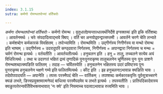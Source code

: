 ```yaml
---
index: 3.1.15
sutra: कर्मणो रोमन्थतपोभ्यां वर्तिचरोः

---
```

_कर्मणः रोमन्थतपोभ्यां वर्तिचरोः_ - कर्मणो रोमन्थ । वृतुधातोण्र्यन्तात्धात्वर्थनिर्देशे इग्वक्तव्यः॑ इति इकि वर्तिशब्दः । आवर्तनमर्थः । चरेः संपदादित्वाद्भावे क्विप् । वर्ति चर अनयोद्र्वन्द्वात्सप्तमी । आवर्तने चरणे चेति लभ्यते । कर्मशब्देन कर्मकारकं विवक्षितम् । तपोभ्यामिति । रोमन्थमिति । उद्गीर्णस्य निगीर्णस्य वा मन्थो रोमन्थ इति भाष्यम् । उद्गीर्णस्य = उदरादुपरि कण्ठ्दवारा निर्गतस्य, निगीर्णस्य = अपानद्वारा निर्गतस्य च मन्थः = चर्वणं रोमन्थ इत्यर्थः । वर्तयतीति । आवर्तयतीत्यर्थः । हनुचलन इति । हनु = तालु, तच्चलने सत्येव अयं विधिरित्यर्थः । तथा च उदरगतं भक्षितं द्रव्यं तृणादिकं पुनःपुनराकृष्य तालुचलनेन चूर्णितस्य पुनः पुनः प्राशने रोमन्थशब्दात्क्यङिति फलितम् । तदाह —  चर्वितस्येति । हनुचलनेन भक्षितस्य उदरं प्रविष्टस्य पुनः पुनराकृष्य हनुचलनेन भक्षणे गम्ये इति फलितमित्यर्थः । कीट इति । इह हनुचलनाऽभावान्न क्यङिति भावः । तदेवोपपादयति — अपानेति । तपसः परस्मैपदं चेति —  वार्तिकम् । तपश्शब्दः कर्मकारकवृत्तिः पूर्वसूत्राच्चरणे क्यङं लभते, ङित्त्वप्रयुक्तमात्मनेपदं बाधित्वा परस्मैपदमेव च लभते इत्यर्थः । तपस्यतीति । प्रातिपदिकादेवास्य क्यङुत्पत्तेरन्वर्वर्तिविभक्त्यभावात् 'नः क्ये' इति नियमाच्च पदत्वाऽभावान्न रुत्वमिति भावः ।